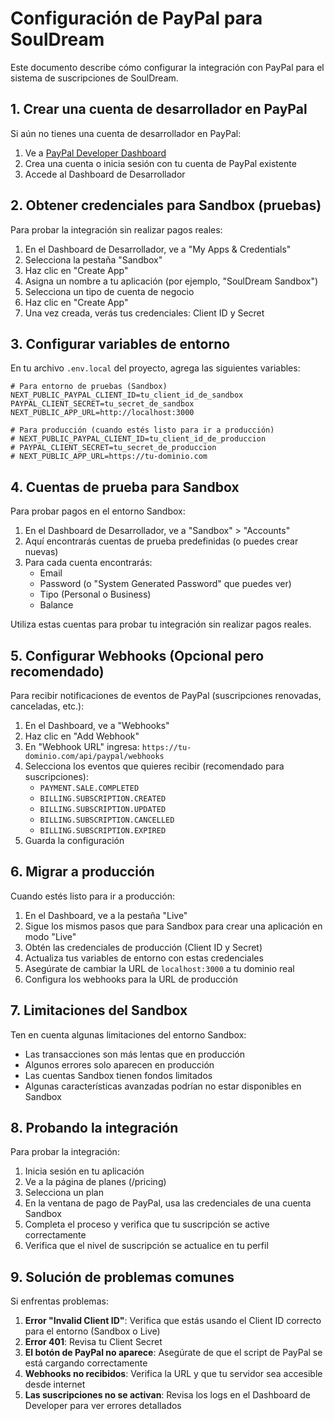 # Configuración de PayPal para SoulDream

Este documento describe cómo configurar la integración con PayPal para el sistema de suscripciones de SoulDream.

## 1. Crear una cuenta de desarrollador en PayPal

Si aún no tienes una cuenta de desarrollador en PayPal:

1. Ve a [PayPal Developer Dashboard](https://developer.paypal.com/dashboard/)
2. Crea una cuenta o inicia sesión con tu cuenta de PayPal existente
3. Accede al Dashboard de Desarrollador

## 2. Obtener credenciales para Sandbox (pruebas)

Para probar la integración sin realizar pagos reales:

1. En el Dashboard de Desarrollador, ve a "My Apps & Credentials"
2. Selecciona la pestaña "Sandbox"
3. Haz clic en "Create App"
4. Asigna un nombre a tu aplicación (por ejemplo, "SoulDream Sandbox")
5. Selecciona un tipo de cuenta de negocio
6. Haz clic en "Create App"
7. Una vez creada, verás tus credenciales: Client ID y Secret

## 3. Configurar variables de entorno

En tu archivo `.env.local` del proyecto, agrega las siguientes variables:

```
# Para entorno de pruebas (Sandbox)
NEXT_PUBLIC_PAYPAL_CLIENT_ID=tu_client_id_de_sandbox
PAYPAL_CLIENT_SECRET=tu_secret_de_sandbox
NEXT_PUBLIC_APP_URL=http://localhost:3000

# Para producción (cuando estés listo para ir a producción)
# NEXT_PUBLIC_PAYPAL_CLIENT_ID=tu_client_id_de_produccion
# PAYPAL_CLIENT_SECRET=tu_secret_de_produccion
# NEXT_PUBLIC_APP_URL=https://tu-dominio.com
```

## 4. Cuentas de prueba para Sandbox

Para probar pagos en el entorno Sandbox:

1. En el Dashboard de Desarrollador, ve a "Sandbox" > "Accounts"
2. Aquí encontrarás cuentas de prueba predefinidas (o puedes crear nuevas)
3. Para cada cuenta encontrarás:
   - Email
   - Password (o "System Generated Password" que puedes ver)
   - Tipo (Personal o Business)
   - Balance

Utiliza estas cuentas para probar tu integración sin realizar pagos reales.

## 5. Configurar Webhooks (Opcional pero recomendado)

Para recibir notificaciones de eventos de PayPal (suscripciones renovadas, canceladas, etc.):

1. En el Dashboard, ve a "Webhooks"
2. Haz clic en "Add Webhook"
3. En "Webhook URL" ingresa: `https://tu-dominio.com/api/paypal/webhooks`
4. Selecciona los eventos que quieres recibir (recomendado para suscripciones):
   - `PAYMENT.SALE.COMPLETED`
   - `BILLING.SUBSCRIPTION.CREATED`
   - `BILLING.SUBSCRIPTION.UPDATED`
   - `BILLING.SUBSCRIPTION.CANCELLED`
   - `BILLING.SUBSCRIPTION.EXPIRED`
5. Guarda la configuración

## 6. Migrar a producción

Cuando estés listo para ir a producción:

1. En el Dashboard, ve a la pestaña "Live"
2. Sigue los mismos pasos que para Sandbox para crear una aplicación en modo "Live"
3. Obtén las credenciales de producción (Client ID y Secret)
4. Actualiza tus variables de entorno con estas credenciales
5. Asegúrate de cambiar la URL de `localhost:3000` a tu dominio real
6. Configura los webhooks para la URL de producción

## 7. Limitaciones del Sandbox

Ten en cuenta algunas limitaciones del entorno Sandbox:

- Las transacciones son más lentas que en producción
- Algunos errores solo aparecen en producción
- Las cuentas Sandbox tienen fondos limitados
- Algunas características avanzadas podrían no estar disponibles en Sandbox

## 8. Probando la integración

Para probar la integración:

1. Inicia sesión en tu aplicación
2. Ve a la página de planes (/pricing)
3. Selecciona un plan
4. En la ventana de pago de PayPal, usa las credenciales de una cuenta Sandbox
5. Completa el proceso y verifica que tu suscripción se active correctamente
6. Verifica que el nivel de suscripción se actualice en tu perfil

## 9. Solución de problemas comunes

Si enfrentas problemas:

1. **Error "Invalid Client ID"**: Verifica que estás usando el Client ID correcto para el entorno (Sandbox o Live)
2. **Error 401**: Revisa tu Client Secret
3. **El botón de PayPal no aparece**: Asegúrate de que el script de PayPal se está cargando correctamente
4. **Webhooks no recibidos**: Verifica la URL y que tu servidor sea accesible desde internet
5. **Las suscripciones no se activan**: Revisa los logs en el Dashboard de Developer para ver errores detallados 